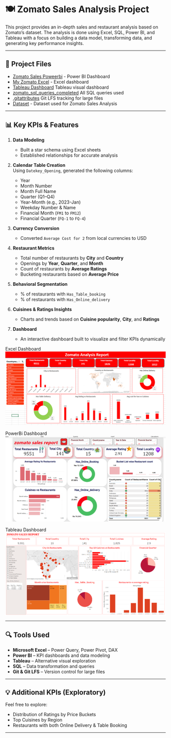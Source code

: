 # 🍽️ Zomato Sales Analysis Project

This project provides an in-depth sales and restaurant analysis based on Zomato’s dataset. The analysis is done using Excel, SQL, Power BI, and Tableau with a focus on building a data model, transforming data, and generating key performance insights.

---

## 📁 Project Files

- <a href="https://github.com/Yashika432/Zomato-Sales-Analysis/blob/main/Zomato%20Sales%20Powerbi.pbix">Zomato Sales Poweerbi</a> - Power BI Dashboard
- <a href="https://github.com/Yashika432/Zomato-Sales-Analysis/blob/main/My%20final%20Zomato.xlsx">My Zomato Excel</a>  - Excel dashboard
- <a href="https://github.com/Yashika432/Zomato-Sales-Analysis/blob/main/My%20zomato%20tableau.twbx">Tableau Dashboard</a>  Tableau visual dashboard
- <a href="https://github.com/Yashika432/Zomato-Sales-Analysis/blob/main/zamato_sql_quries_completed.sql">zomato_sql_queries_completed</a>  All SQL queries used
- <a href="https://github.com/Yashika432/Zomato-Sales-Analysis/blob/main/.gitattributes">.gitattributes</a>  Git LFS tracking for large files
- <a href="https://github.com/Yashika432/Zomato-Sales-Analysis/blob/main/Zomata%20-%20Copy%20(2).xlsx">Dataset</a> - Dataset used for Zomato Sales Analysis
---

## 📊 Key KPIs & Features

1. **Data Modeling**
   - Built a star schema using Excel sheets
   - Established relationships for accurate analysis

2. **Calendar Table Creation**  
   Using `Datekey_Opening`, generated the following columns:
   - Year
   - Month Number
   - Month Full Name
   - Quarter (Q1–Q4)
   - Year-Month (e.g., 2023-Jan)
   - Weekday Number & Name
   - Financial Month (`FM1` to `FM12`)
   - Financial Quarter (`FQ-1` to `FQ-4`)

3. **Currency Conversion**
   - Converted `Average Cost for 2` from local currencies to USD

4. **Restaurant Metrics**
   - Total number of restaurants by **City** and **Country**
   - Openings by **Year**, **Quarter**, and **Month**
   - Count of restaurants by **Average Ratings**
   - Bucketing restaurants based on **Average Price**

5. **Behavioral Segmentation**
   - % of restaurants with `Has_Table_booking`
   - % of restaurants with `Has_Online_delivery`

6. **Cuisines & Ratings Insights**
   - Charts and trends based on **Cuisine popularity**, **City**, and **Ratings**

7. **Dashboard**
   - An interactive dashboard built to visualize and filter KPIs dynamically

Excel Dashboard
![image](https://github.com/Yashika432/Zomato-Sales-Analysis/blob/main/Excel%20Dashboard%20(2).png)

PowerBi Dashboard
![image](https://github.com/Yashika432/Zomato-Sales-Analysis/blob/main/PowerBI%20Dashboard.png)

Tableau Dashboard
![image](https://github.com/Yashika432/Zomato-Sales-Analysis/blob/main/Tableau%20Dashboard%20(2).png)

---

## 🔍 Tools Used

- **Microsoft Excel** – Power Query, Power Pivot, DAX
- **Power BI** – KPI dashboards and data modeling
- **Tableau** – Alternative visual exploration
- **SQL** – Data transformation and queries
- **Git & Git LFS** – Version control for large files

---

## 💡 Additional KPIs (Exploratory)

Feel free to explore:
- Distribution of Ratings by Price Buckets
- Top Cuisines by Region
- Restaurants with both Online Delivery & Table Booking

---
